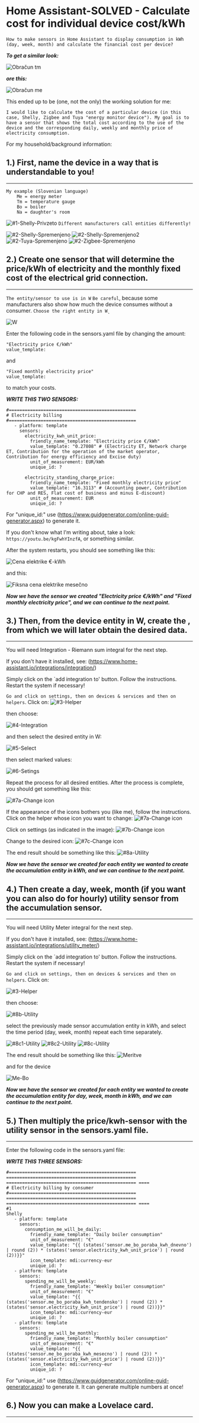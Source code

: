 # Home Assistant-SOLVED - Calculate cost for individual device cost/kWh
`How to make sensors in Home Assistant to display consumption in kWh (day, week, month) and calculate the financial cost per device?`

***To get a similar look:***

![Obračun tm](https://github.com/Trzinka/HA-energy-cost/assets/40424965/458193b2-054f-4c52-968c-26571ddf027b)

***ore this:***

![Obračun me](https://github.com/Trzinka/HA-energy-cost/assets/40424965/aaaf2c9f-585c-4916-a2b9-45714ef76c14)


This ended up to be (one, not the only) the working solution for me:

`I would like to calculate the cost of a particular device (in this case, Shelly, Zigbee and Tuya "energy monitor device").
My goal is to have a sensor that shows the total cost according to the use of the device and the corresponding daily, weekly and monthly price of electricity consumption.`

For my household/background information:




## 1.) First, name the device in a way that is understandable to you!
******************************************************************
    
    My example (Slovenian language)
        Me = energy meter
        Tm = temperature gauge
        Bo = boiler
        Na = daughter's room
![#1-Shelly-Privzeto](https://github.com/Trzinka/HA-energy-cost/assets/40424965/36e62ab4-26d3-42aa-a5ec-c6aea5407f9b)
`Different manufacturers call entities differently!`

![#2-Shelly-Spremenjeno](https://github.com/Trzinka/HA-energy-cost/assets/40424965/28ca19d1-4a19-44a5-8945-932f2a2bab4f)
![#2-Shelly-Spremenjeno2](https://github.com/Trzinka/HA-energy-cost/assets/40424965/1723de46-02ea-4576-b17d-373db79c9d0a)
![#2-Tuya-Spremenjeno](https://github.com/Trzinka/HA-energy-cost/assets/40424965/fdfd9944-d17c-4df6-8e96-3c2b0c25bf53)
![#2-Zigbee-Spremenjeno](https://github.com/Trzinka/HA-energy-cost/assets/40424965/eab1daab-32f2-4467-8e07-b739a065c060)




## 2.) Create one sensor that will determine the price/kWh of electricity and the monthly fixed cost of the electrical grid connection. 
***************************************************************************************************************************************

`The entity/sensor to use is in W` `Be careful`, because some manufacturers also show how much the device consumes without a consumer. `Choose the right entity in W˛`

![W](https://github.com/Trzinka/HA-energy-cost/assets/40424965/62cc59d7-dc65-4c9e-97ea-74899f5a97eb)

Enter the following code in the sensors.yaml file by changing the amount:

    "Electricity price €/kWh"
    value_template: 
and 
    
    "Fixed monthly electricity price"
    value_template:
        
to match your costs.

***WRITE THIS TWO SENSORS:***         
```
#================================================
# Electricity billing
#================================================ 
   - platform: template
     sensors:
       electricity_kwh_unit_price:
         friendly_name_template: "Electricity price €/kWh"
         value_template: "0.27808" # (Electricity ET, Network charge ET, Contribution for the operation of the market operator, Contribution for energy efficiency and Excise duty)
         unit_of_measurement: EUR/kWh
         unique_id: ?

       electricity_standing_charge_price:
         friendly_name_template: "Fixed monthly electricity price"
         value_template: "16.3113" # (Accounting power, Contribution for CHP and RES, Flat cost of business and minus E-discount)
         unit_of_measurement: EUR
         unique_id: ?
```


For "unique_id:" use (https://www.guidgenerator.com/online-guid-generator.aspx) to generate it.


If you don't know what I'm writing about, take a look: `https://youtu.be/kgFwhYInzfA`, or something similar.

After the system restarts, you should see something like this:

![Cena elektrike €-kWh](https://github.com/Trzinka/HA-energy-cost/assets/40424965/0a3b797a-dc8c-41b7-9187-a2549443e9a9)

and this:

![Fiksna cena elektrike mesečno](https://github.com/Trzinka/HA-energy-cost/assets/40424965/d3f005d9-8024-43c8-a911-4e01972344bf)

***Now we have the sensor we created "Electricity price €/kWh" and "Fixed monthly electricity price", and we can continue to the next point.***




## 3.) Then, from the device entity in W, create the , from which we will later obtain the desired data.
**********************************************************************************************************************************
You will need Integration - Riemann sum integral for the next step. 

If you don't have it installed, see: (https://www.home-assistant.io/integrations/integration/)

Simply click on the `add integration to' button. Follow the instructions. Restart the system if necessary!

`Go and click on settings, then on devices & services and then on helpers`. Click on:
![#3-Helper](https://github.com/Trzinka/HA-energy-cost/assets/40424965/b49d8e0e-56ad-47ca-b0ba-84757787ee8c)

then choose:

![#4-Integration](https://github.com/Trzinka/HA-energy-cost/assets/40424965/42f7e143-a04b-4deb-807a-8966f469216f)

and then select the desired entity in W:

![#5-Select](https://github.com/Trzinka/HA-energy-cost/assets/40424965/58edb5a3-cc30-48fb-98de-d3ab3a72d9e6)

then select marked values:

![#6-Setings](https://github.com/Trzinka/HA-energy-cost/assets/40424965/84e962aa-d9e2-433f-9e86-3debd05ebc0b)

Repeat the process for all desired entities. After the process is complete, you should get something like this:

![#7a-Change icon](https://github.com/Trzinka/HA-energy-cost/assets/40424965/d52b5838-8afb-4b25-b118-2df49d17fb1a)

If the appearance of the icons bothers you (like me), follow the instructions. Click on the helper whose icon you want to change:
![#7a-Change icon](https://github.com/Trzinka/HA-energy-cost/assets/40424965/0566d580-a81f-4f0b-a121-d37d4f514bc3)

Click on settings (as indicated in the image):
![#7b-Change icon](https://github.com/Trzinka/HA-energy-cost/assets/40424965/8d4c730a-028f-447e-b070-f3f2c20acfd3)

Change to the desired icon:
![#7c-Change icon](https://github.com/Trzinka/HA-energy-cost/assets/40424965/4c0a60d7-00fd-48be-a483-7393a41fbf55)

The end result should be something like this:
![#8a-Utility](https://github.com/Trzinka/HA-energy-cost/assets/40424965/53fbc0ec-0257-4d9c-afce-c5eede1d0dd0)

***Now we have the sensor we created for each entity we wanted to create the accumulation entity in kWh, and we can continue to the next point.***




## 4.) Then create a day, week, month (if you want you can also do for hourly) utility sensor from the accumulation sensor.
************************************************************************************************************************
You will need Utility Meter integral for the next step. 

If you don't have it installed, see: (https://www.home-assistant.io/integrations/utility_meter/)

Simply click on the `add integration to' button. Follow the instructions. Restart the system if necessary!

`Go and click on settings, then on devices & services and then on helpers`. Click on:

![#3-Helper](https://github.com/Trzinka/Home-Assistant-SOLVED---Calculate-cost-for-individual-device-cost-kWh/assets/40424965/2646d48b-9ab4-407a-b09f-7baed256ddcc)

then choose:

![#8b-Utility](https://github.com/Trzinka/Home-Assistant-SOLVED---Calculate-cost-for-individual-device-cost-kWh/assets/40424965/a88430f5-b2f8-498f-a514-2e5db2e0e991)

select the previously made sensor accumulation entity in kWh, and select the time period (day, week, month) repeat each time separately.

![#8c1-Utility](https://github.com/Trzinka/Home-Assistant-SOLVED---Calculate-cost-for-individual-device-cost-kWh/assets/40424965/014a5cca-08dd-47e3-a435-7010c0b664ac)
![#8c2-Utility](https://github.com/Trzinka/Home-Assistant-SOLVED---Calculate-cost-for-individual-device-cost-kWh/assets/40424965/4103c2a7-ab21-4913-b950-6204e405ed95)
![#8c-Utility](https://github.com/Trzinka/Home-Assistant-SOLVED---Calculate-cost-for-individual-device-cost-kWh/assets/40424965/65cef096-1e1c-4446-a613-227773350d44)

The end result should be something like this:
![Meritve](https://github.com/Trzinka/Home-Assistant-SOLVED---Calculate-cost-for-individual-device-cost-kWh/assets/40424965/e1c2e8da-4e0d-45d7-bc2c-ce34aebb7023)


and for the device

![Me-Bo](https://github.com/Trzinka/Home-Assistant-SOLVED---Calculate-cost-for-individual-device-cost-kWh/assets/40424965/8525e494-0b1d-4794-846b-bf4318cd15d7)

***Now we have the sensor we created for each entity we wanted to create the accumulation entity for day, week, month in kWh, and we can continue to the next point.***




## 5.) Then multiply the price/kwh-sensor with the utility sensor in the sensors.yaml file.
*******************************************************************************************
Enter the following code in the sensors.yaml file:

***WRITE THIS THREE SENSORS:***         
```
#================================================ ================================================= ================================================= ====
# Electricity billing by consumer
#================================================ ================================================= ================================================= ====
#1                                                                 Shelly
   - platform: template
     sensors:
       consumption_me_will_be_daily:
         friendly_name_template: "Daily boiler consumption"
         unit_of_measurement: "€"
         value_template: "{{ (states('sensor.me_bo_poraba_kwh_dnevno') | round (2)) * (states('sensor.electricity_kwh_unit_price') | round (2))}}"
         icon_template: mdi:currency-eur
         unique_id: ?
   - platform: template
     sensors:
       spending_me_will_be_weekly:
         friendly_name_template: "Weekly boiler consumption"
         unit_of_measurement: "€"
         value_template: "{{ (states('sensor.me_bo_poraba_kwh_tendensko') | round (2)) * (states('sensor.electricity_kwh_unit_price') | round (2))}}"
         icon_template: mdi:currency-eur
         unique_id: ?
   - platform: template
     sensors:
       spending_me_will_be_monthly:
         friendly_name_template: "Monthly boiler consumption"
         unit_of_measurement: "€"
         value_template: "{{ (states('sensor.me_bo_poraba_kwh_mesecno') | round (2)) * (states('sensor.electricity_kwh_unit_price') | round (2))}}"
         icon_template: mdi:currency-eur
         unique_id: ?
```

For "unique_id:" use (https://www.guidgenerator.com/online-guid-generator.aspx) to generate it. It can generate multiple numbers at once!



## 6.) Now you can make a Lovelace card.
****************************************


